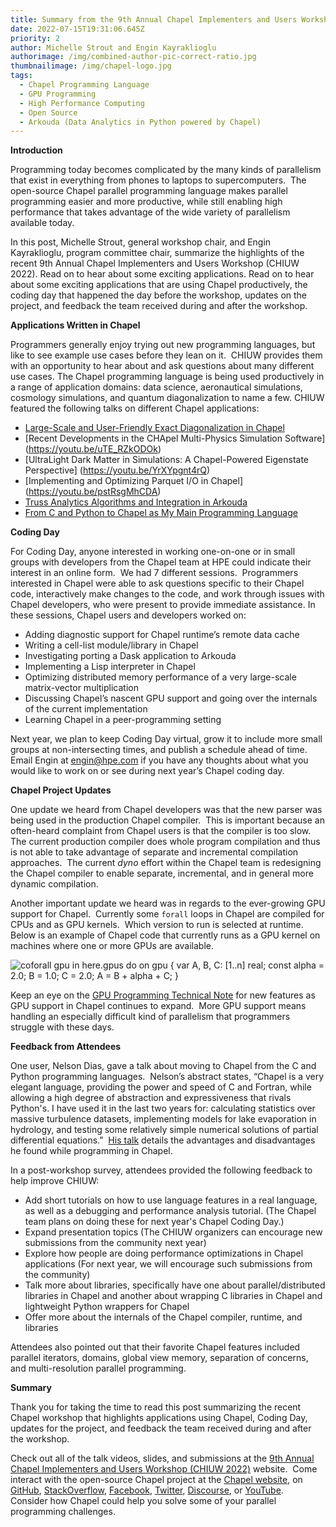 ```yaml
---
title: Summary from the 9th Annual Chapel Implementers and Users Workshop (CHIUW 2022)
date: 2022-07-15T19:31:06.645Z
priority: 2
author: Michelle Strout and Engin Kayraklioglu
authorimage: /img/combined-author-pic-correct-ratio.jpg
thumbnailimage: /img/chapel-logo.jpg
tags:
  - Chapel Programming Language
  - GPU Programming
  - High Performance Computing
  - Open Source
  - Arkouda (Data Analytics in Python powered by Chapel)
---
```

**Introduction**

Programming today becomes complicated by the many kinds of parallelism that exist in everything from phones to laptops to supercomputers.  The open-source Chapel parallel programming language makes parallel programming easier and more productive, while still enabling high performance that takes advantage of the wide variety of parallelism available today.

In this post, Michelle Strout, general workshop chair, and Engin Kayraklioglu, program committee chair, summarize the highlights of the recent 9th Annual Chapel Implementers and Users Workshop (CHIUW 2022). Read on to hear about some exciting applications.  Read on to hear about some exciting applications that are using Chapel productively, the coding day that happened the day before the workshop, updates on the project, and feedback the team received during and after the workshop.

**Applications Written in Chapel**

Programmers generally enjoy trying out new programming languages, but like to see example use cases before they lean on it.  CHIUW provides them with an opportunity to hear about and ask questions about many different use cases.  The Chapel programming language is being used productively in a range of application domains: data science, aeronautical simulations, cosmology simulations, and quantum diagonalization to name a few. CHIUW featured the following talks on different Chapel applications:

* [Large-Scale and User-Friendly Exact Diagonalization in Chapel](<https://youtu.be/vBxPTzIRRr0>)
* [Recent Developments in the CHApel Multi-Physics Simulation Software] (<https://youtu.be/uTE_RZkODOk>)
* [UltraLight Dark Matter in Simulations: A Chapel-Powered Eigenstate Perspective] (<https://youtu.be/YrXYpgnt4rQ>)
* [Implementing and Optimizing Parquet I/O in Chapel] (<https://youtu.be/pstRsgMhCDA>)
* [Truss Analytics Algorithms and Integration in Arkouda](<https://youtu.be/xI9EByv7A5M>)
* [From C and Python to Chapel as My Main Programming Language](<https://youtu.be/400jmMzdzHQ>)

**Coding Day**

For Coding Day, anyone interested in working one-on-one or in small groups with developers from the Chapel team at HPE could indicate their interest in an online form.  We had 7 different sessions.  Programmers interested in Chapel were able to ask questions specific to their Chapel code, interactively make changes to the code, and work through issues with Chapel developers, who were present to provide immediate assistance.  In these sessions, Chapel users and developers worked on:

* Adding diagnostic support for Chapel runtime’s remote data cache
* Writing a cell-list module/library in Chapel
* Investigating porting a Dask application to Arkouda
* Implementing a Lisp interpreter in Chapel
* Optimizing distributed memory performance of a very large-scale matrix-vector multiplication
* Discussing Chapel’s nascent GPU support and going over the internals of the current implementation
* Learning Chapel in a peer-programming setting

Next year, we plan to keep Coding Day virtual, grow it to include more small groups at non-intersecting times, and publish a schedule ahead of time.  Email Engin at [engin@hpe.com](mailto:engin@hpe.com) if you have any thoughts about what you would like to work on or see during next year’s Chapel coding day.

**Chapel Project Updates**

One update we heard from Chapel developers was that the new parser was being used in the production Chapel compiler.  This is important because an often-heard complaint from Chapel users is that the compiler is too slow.  The current production compiler does whole program compilation and thus is not able to take advantage of separate and incremental compilation approaches.  The current *dyno* effort within the Chapel team is redesigning the Chapel compiler to enable separate, incremental, and in general more dynamic compilation.

Another important update we heard was in regards to the ever-growing GPU support for Chapel.  Currently some `forall` loops in Chapel are compiled for CPUs and as GPU kernels.  Which version to run is selected at runtime.  Below is an example of Chapel code that currently runs as a GPU kernel on machines where one or more GPUs are available.

![coforall gpu in here.gpus do on gpu { var A, B, C: [1..n] real; const alpha = 2.0; B = 1.0; C = 2.0; A = B + alpha + C; }](/img/chiuw22-gpu-code-example.jpg "Chapel Code that is offloaded to all the gpus on a locale/node.")

Keep an eye on the [GPU Programming Technical Note](https://chapel-lang.org/docs/technotes/gpu.html) for new features as GPU support in Chapel continues to expand.  More GPU support means handling an especially difficult kind of parallelism that programmers struggle with these days.

**Feedback from Attendees**

One user, Nelson Dias, gave a talk about moving to Chapel from the C and Python programming languages.  Nelson’s abstract states, “Chapel is a very elegant language, providing the power and speed of C and Fortran, while allowing a high degree of abstraction and expressiveness that rivals Python's. I have used it in the last two years for: calculating statistics over massive turbulence datasets, implementing models for lake evaporation in hydrology, and testing some relatively simple numerical solutions of partial differential equations.”  [His talk](https://youtu.be/400jmMzdzHQ) details the advantages and disadvantages he found while programming in Chapel.

In a post-workshop survey, attendees provided the following feedback to help improve CHIUW:

* Add short tutorials on how to use language features in a real language, as well as a debugging and performance analysis tutorial. (The Chapel team plans on doing these for next year's Chapel Coding Day.)
* Expand presentation topics (The CHIUW organizers can encourage new submissions from the community next year)
* Explore how people are doing performance optimizations in Chapel applications (For next year, we will encourage such submissions from the community)
* Talk more about libraries, specifically have one about parallel/distributed libraries in Chapel and another about wrapping C libraries in Chapel and lightweight Python wrappers for Chapel
* Offer more about the internals of the Chapel compiler, runtime, and libraries

Attendees also pointed out that their favorite Chapel features included parallel iterators, domains, global view memory, separation of concerns, and multi-resolution parallel programming.

**Summary**

Thank you for taking the time to read this post summarizing the recent Chapel workshop that highlights applications using Chapel, Coding Day, updates for the project, and feedback the team received during and after the workshop.

Check out all of the talk videos, slides, and submissions at the [9th Annual Chapel Implementers and Users Workshop (CHIUW 2022)](https://chapel-lang.org/CHIUW2022.html) website.  Come interact with the open-source Chapel project at the [Chapel website](https://chapel-lang.org/), on [GitHub](https://github.com/chapel-lang/), [StackOverflow](https://stackoverflow.com/questions/tagged/chapel), [Facebook](https://www.facebook.com/ChapelLanguage), [Twitter](https://twitter.com/ChapelLanguage), [Discourse](https://chapel.discourse.group/), or [YouTube](https://www.youtube.com/c/ChapelParallelProgrammingLanguage).  Consider how Chapel could help you solve some of your parallel programming challenges.